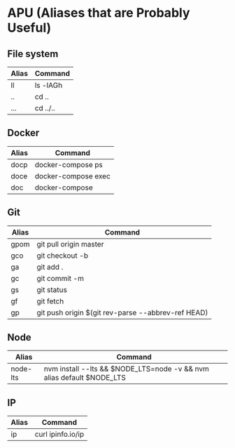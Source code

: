 # APU (Aliases that are Probably Useful)

## File system
| Alias | Command |
|-|-|
| ll    | ls -lAGh |
| ..    | cd .. |
| ...   | cd ../.. |

## Docker
| Alias | Command |
|-|-|
| docp  | docker-compose ps |
| doce  | docker-compose exec |
| doc   | docker-compose |

## Git
| Alias | Command |
|-|-|
| gpom  | git pull origin master |
| gco  | git checkout -b |
| ga   | git add . |
| gc   | git commit -m |
| gs   | git status |
| gf   | git fetch |
| gp   | git push origin $(git rev-parse --abbrev-ref HEAD) |

## Node
| Alias | Command |
|-|-|
| node-lts  | nvm install --lts && $NODE_LTS=node -v && nvm alias default $NODE_LTS |

## IP
| Alias | Command |
|-|-|
| ip  | curl ipinfo.io/ip |
